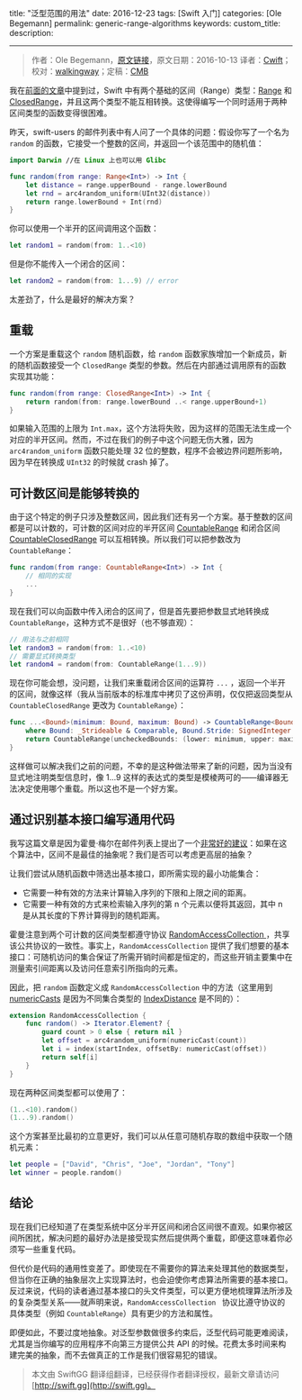 title: "泛型范围的用法"
date: 2016-12-23
tags: [Swift 入门]
categories: [Ole Begemann]
permalink: generic-range-algorithms
keywords: 
custom_title: 
description: 

---
> 作者：Ole Begemann，[原文链接](https://oleb.net/blog/2016/10/generic-range-algorithms/)，原文日期：2016-10-13
> 译者：[Cwift](http://weibo.com/277195544)；校对：[walkingway](http://chengway.in/)；定稿：[CMB](https://github.com/chenmingbiao)
  







<!--此处开始正文-->

我在[前面的文章](https://oleb.net/blog/2016/09/swift-3-ranges/#converting-between-half-open-and-closed-ranges)中提到过，Swift 中有两个基础的区间（Range）类型：[Range](https://developer.apple.com/reference/swift/range) 和 [ClosedRange](https://developer.apple.com/reference/swift/closedrange)，并且这两个类型不能互相转换。这使得编写一个同时适用于两种区间类型的函数变得很困难。

昨天，swift-users 的邮件列表中有人问了一个具体的问题：假设你写了一个名为 `random` 的函数，它接受一个整数的区间，并返回一个该范围中的随机值：

```swift
import Darwin //在 Linux 上也可以用 Glibc

func random(from range: Range<Int>) -> Int {
    let distance = range.upperBound - range.lowerBound
    let rnd = arc4random_uniform(UInt32(distance))
    return range.lowerBound + Int(rnd)
}
```

你可以使用一个半开的区间调用这个函数：

```swift
let random1 = random(from: 1..<10)
```

但是你不能传入一个闭合的区间：

```swift
let random2 = random(from: 1...9) // error
```

太差劲了，什么是最好的解决方案？

<!--more-->

## 重载

一个方案是重载这个 `random` 随机函数，给 `random` 函数家族增加一个新成员，新的随机函数接受一个 `ClosedRange` 类型的参数。然后在内部通过调用原有的函数实现其功能：

```swift
func random(from range: ClosedRange<Int>) -> Int {
    return random(from: range.lowerBound ..< range.upperBound+1)
}
```

如果输入范围的上限为 `Int.max`，这个方法将失败，因为这样的范围无法生成一个对应的半开区间。然而，不过在我们的例子中这个问题无伤大雅，因为 `arc4random_uniform` 函数只能处理 32 位的整数，程序不会被边界问题所影响，因为早在转换成 `UInt32` 的时候就 crash 掉了。

## 可计数区间是能够转换的

由于这个特定的例子只涉及整数区间，因此我们还有另一个方案。基于整数的区间都是可以计数的，可计数的区间对应的半开区间 [CountableRange](https://developer.apple.com/reference/swift/countablerange) 和闭合区间 [CountableClosedRange](https://developer.apple.com/reference/swift/countableclosedrange) 可以互相转换。所以我们可以把参数改为 `CountableRange`：

```swift
func random(from range: CountableRange<Int>) -> Int {
    // 相同的实现
    ...
}
```

现在我们可以向函数中传入闭合的区间了，但是首先要把参数显式地转换成 `CountableRange`，这种方式不是很好（也不够直观）：

```swift
// 用法与之前相同
let random3 = random(from: 1..<10)
// 需要显式转换类型
let random4 = random(from: CountableRange(1...9))
```

现在你可能会想，没问题，让我们来重载闭合区间的运算符 `...` ，返回一个半开的区间，就像这样（我从当前版本的标准库中拷贝了这份声明，仅仅把返回类型从 `CountableClosedRange` 更改为 `CountableRange`）：

```swift
func ...<Bound>(minimum: Bound, maximum: Bound) -> CountableRange<Bound>
    where Bound: _Strideable & Comparable, Bound.Stride: SignedInteger {
    return CountableRange(uncheckedBounds: (lower: minimum, upper: maximum.advanced(by: 1)))
}
```

这样做可以解决我们之前的问题，不幸的是这种做法带来了新的问题，因为当没有显式地注明类型信息时，像 1...9 这样的表达式的类型是模棱两可的——编译器无法决定使用哪个重载。所以这也不是一个好方案。

## 通过识别基本接口编写通用代码

我写这篇文章是因为霍曼·梅尔在邮件列表上提出了一个[非常好的建议](https://lists.swift.org/pipermail/swift-users/Week-of-Mon-20161010/003654.html)：如果在这个算法中，区间不是最佳的抽象呢？我们是否可以考虑更高层的抽象？

让我们尝试从随机函数中筛选出基本接口，即所需实现的最小功能集合：

* 它需要一种有效的方法来计算输入序列的下限和上限之间的距离。
* 它需要一种有效的方式来检索输入序列的第 n 个元素以便将其返回，其中 n 是从其长度的下界计算得到的随机距离。

霍曼注意到两个可计数的区间类型都遵守协议 [RandomAccessCollection ](https://developer.apple.com/reference/swift/randomaccesscollection)，共享该公共协议的一致性。事实上，`RandomAccessCollection` 提供了我们想要的基本接口：可随机访问的集合保证了所需开销时间都是恒定的，而这些开销主要集中在测量索引间距离以及访问任意索引所指向的元素。

因此，把 `random` 函数定义成 `RandomAccessCollection` 中的方法（这里用到 [numericCasts](https://developer.apple.com/reference/swift/1641291-numericcast) 是因为不同集合类型的 [ IndexDistance](https://developer.apple.com/reference/swift/collection/indexdistance) 是不同的）：

```swift
extension RandomAccessCollection {
    func random() -> Iterator.Element? {
        guard count > 0 else { return nil }
        let offset = arc4random_uniform(numericCast(count))
        let i = index(startIndex, offsetBy: numericCast(offset))
        return self[i]
    }
}
```

现在两种区间类型都可以使用了：

```swift
(1..<10).random()
(1...9).random()
```

这个方案甚至比最初的立意更好，我们可以从任意可随机存取的数组中获取一个随机元素：

```swift
let people = ["David", "Chris", "Joe", "Jordan", "Tony"]
let winner = people.random()
```

## 结论

现在我们已经知道了在类型系统中区分半开区间和闭合区间很不直观。如果你被区间所困扰，解决问题的最好办法是接受现实然后提供两个重载，即便这意味着你必须写一些重复代码。

但代价是代码的通用性变差了。即使现在不需要你的算法来处理其他的数据类型，但当你在正确的抽象层次上实现算法时，也会迫使你考虑算法所需要的基本接口。反过来说，代码的读者通过基本接口的头文件类型，可以更方便地梳理算法所涉及的复杂类型关系——就声明来说，`RandomAccessCollection ` 协议比遵守协议的具体类型（例如 `CountableRange`）具有更少的方法和属性。

即便如此，不要过度地抽象。对泛型参数做很多约束后，泛型代码可能更难阅读，尤其是当你编写的应用程序不向第三方提供公共 API 的时候。花费太多时间来构建完美的抽象，而不去做真正的工作是我们很容易犯的错误。


> 本文由 SwiftGG 翻译组翻译，已经获得作者翻译授权，最新文章请访问 [http://swift.gg](http://swift.gg)。